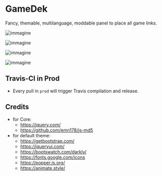 # GameDek
Fancy, themable, multilanguage, moddable panel to place all game links.

![immagine](https://user-images.githubusercontent.com/46496052/116122893-a1011100-a6c2-11eb-8446-49a992aec9ae.png)

![immagine](https://user-images.githubusercontent.com/46496052/116122955-afe7c380-a6c2-11eb-974c-5875b0a21cd5.png)

![immagine](https://user-images.githubusercontent.com/46496052/116123009-c0983980-a6c2-11eb-97e5-d92912836dee.png)

![immagine](https://user-images.githubusercontent.com/46496052/116123083-dd347180-a6c2-11eb-9a1f-3872ddbf4155.png)

## Travis-CI in Prod
- Every pull in `prod` will trigger Travis compilation and release.

## Credits
- for Core:
  - https://jquery.com/
  - https://github.com/emn178/js-md5
- for default theme:
  - https://getbootstrap.com/
  - https://jqueryui.com/
  - https://bootswatch.com/darkly/
  - https://fonts.google.com/icons
  - https://popper.js.org/
  - https://animate.style/
